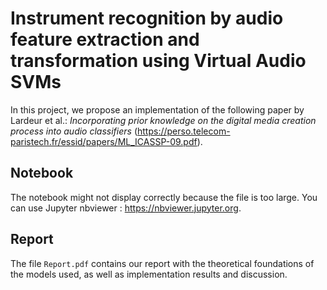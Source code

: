 # Instrument recognition by audio feature extraction and transformation using Virtual Audio SVMs

In this project, we propose an implementation of the following paper by Lardeur et al.: *Incorporating prior knowledge on the digital media creation process into audio classifiers* (https://perso.telecom-paristech.fr/essid/papers/ML_ICASSP-09.pdf).

## Notebook 

The notebook might not display correctly because the file is too large. You can use Jupyter nbviewer : https://nbviewer.jupyter.org.

## Report

The file `Report.pdf` contains our report with the theoretical foundations of the models used, as well as implementation results and discussion. 

